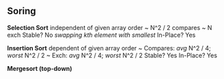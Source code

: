 ## Soring
**Selection Sort**
independent of given array order
~ N^2 / 2 compares
~ N exch
Stable? No *swapping kth element with smallest*
In-Place? Yes

**Insertion Sort**
dependent of given array order 
~ Compares: *avg* N^2 / 4; *worst* N^2 / 2
~ Exch: *avg* N^2 / 4; *worst* N^2 / 2
Stable? Yes
In-Place? Yes

**Mergesort (top-down)**

